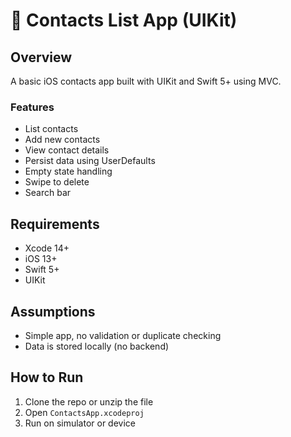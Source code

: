 # 📱 Contacts List App (UIKit)

## Overview

A basic iOS contacts app built with UIKit and Swift 5+ using MVC.

### Features
- List contacts
- Add new contacts
- View contact details
- Persist data using UserDefaults
- Empty state handling
- Swipe to delete
- Search bar

## Requirements
- Xcode 14+
- iOS 13+
- Swift 5+
- UIKit

## Assumptions
- Simple app, no validation or duplicate checking
- Data is stored locally (no backend)

## How to Run
1. Clone the repo or unzip the file
2. Open `ContactsApp.xcodeproj`
3. Run on simulator or device
